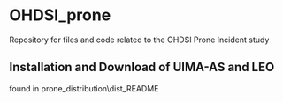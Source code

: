 # OHDSI_prone

Repository for files and code related to the OHDSI Prone Incident study 

## Installation and Download of UIMA-AS and LEO 

found in prone_distribution\dist_README
